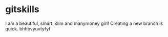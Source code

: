 # gitskills
I am a beautiful, smart, slim and manymoney girl!
Creating a new branch is quick.
bhhbvyuvtyfyf